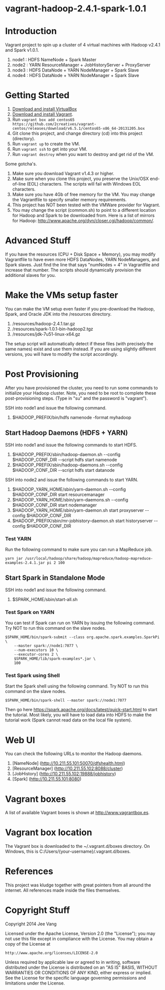 vagrant-hadoop-2.4.1-spark-1.0.1
================================

# Introduction

Vagrant project to spin up a cluster of 4 virtual machines with Hadoop v2.4.1 and Spark v1.0.1. 

1. node1 : HDFS NameNode + Spark Master
2. node2 : YARN ResourceManager + JobHistoryServer + ProxyServer
3. node3 : HDFS DataNode + YARN NodeManager + Spark Slave
4. node4 : HDFS DataNode + YARN NodeManager + Spark Slave

# Getting Started

1. [Download and install VirtualBox](https://www.virtualbox.org/wiki/Downloads)
2. [Download and install Vagrant](http://www.vagrantup.com/downloads.html).
3. Run ```vagrant box add centos65 https://github.com/2creatives/vagrant-centos/releases/download/v6.5.1/centos65-x86_64-20131205.box```
4. Git clone this project, and change directory (cd) into this project (directory).
5. Run ```vagrant up``` to create the VM.
6. Run ```vagrant ssh``` to get into your VM.
7. Run ```vagrant destroy``` when you want to destroy and get rid of the VM.

Some gotcha's.

1. Make sure you download Vagrant v1.4.3 or higher.
2. Make sure when you clone this project, you preserve the Unix/OSX end-of-line (EOL) characters. The scripts will fail with Windows EOL characters.
3. Make sure you have 4Gb of free memory for the VM. You may change the Vagrantfile to specify smaller memory requirements.
4. This project has NOT been tested with the VMWare provider for Vagrant.
5. You may change the script (common.sh) to point to a different location for Hadoop and Spark to be downloaded from. Here is a list of mirrors for Hadoop: http://www.apache.org/dyn/closer.cgi/hadoop/common/.

# Advanced Stuff

If you have the resources (CPU + Disk Space + Memory), you may modify Vagrantfile to have even more HDFS DataNodes, YARN NodeManagers, and Spark slaves. Just find the line that says "numNodes = 4" in Vagrantfile and increase that number. The scripts should dynamically provision the additional slaves for you.

# Make the VMs setup faster
You can make the VM setup even faster if you pre-download the Hadoop, Spark, and Oracle JDK into the /resources directory.

1. /resources/hadoop-2.4.1.tar.gz
2. /resources/spark-1.0.1-bin-hadoop2.tgz
3. /resources/jdk-7u51-linux-x64.gz

The setup script will automatically detect if these files (with precisely the same names) exist and use them instead. If you are using slightly different versions, you will have to modify the script accordingly.

# Post Provisioning
After you have provisioned the cluster, you need to run some commands to initialize your Hadoop cluster. Note, you need to be root to complete these post-provisioning steps. (Type in "su" and the password is "vagrant"). 

SSH into node1 and issue the following command.

1. $HADOOP_PREFIX/bin/hdfs namenode -format myhadoop

## Start Hadoop Daemons (HDFS + YARN)
SSH into node1 and issue the following commands to start HDFS.

1. $HADOOP_PREFIX/sbin/hadoop-daemon.sh --config $HADOOP_CONF_DIR --script hdfs start namenode
2. $HADOOP_PREFIX/sbin/hadoop-daemons.sh --config $HADOOP_CONF_DIR --script hdfs start datanode

SSH into node2 and issue the following commands to start YARN.

1. $HADOOP_YARN_HOME/sbin/yarn-daemon.sh --config $HADOOP_CONF_DIR start resourcemanager
2. $HADOOP_YARN_HOME/sbin/yarn-daemons.sh --config $HADOOP_CONF_DIR start nodemanager
3. $HADOOP_YARN_HOME/sbin/yarn-daemon.sh start proxyserver --config $HADOOP_CONF_DIR
4. $HADOOP_PREFIX/sbin/mr-jobhistory-daemon.sh start historyserver --config $HADOOP_CONF_DIR

### Test YARN
Run the following command to make sure you can run a MapReduce job.

```
yarn jar /usr/local/hadoop/share/hadoop/mapreduce/hadoop-mapreduce-examples-2.4.1.jar pi 2 100
```

## Start Spark in Standalone Mode
SSH into node1 and issue the following command.

1. $SPARK_HOME/sbin/start-all.sh

### Test Spark on YARN
You can test if Spark can run on YARN by issuing the following command. Try NOT to run this command on the slave nodes.
```
$SPARK_HOME/bin/spark-submit --class org.apache.spark.examples.SparkPi \
    --master spark://node1:7077 \
    --num-executors 10 \
    --executor-cores 2 \
    $SPARK_HOME/lib/spark-examples*.jar \
    100
```
	
### Test Spark using Shell
Start the Spark shell using the following command. Try NOT to run this command on the slave nodes.

```
$SPARK_HOME/bin/spark-shell --master spark://node1:7077
```

Then go here https://spark.apache.org/docs/latest/quick-start.html to start the tutorial. Most likely, you will have to load data into HDFS to make the tutorial work (Spark cannot read data on the local file system).

# Web UI
You can check the following URLs to monitor the Hadoop daemons.

1. [NameNode] (http://10.211.55.101:50070/dfshealth.html)
2. [ResourceManager] (http://10.211.55.102:8088/cluster)
3. [JobHistory] (http://10.211.55.102:19888/jobhistory)
4. [Spark] (http://10.211.55.101:8080)

# Vagrant boxes
A list of available Vagrant boxes is shown at http://www.vagrantbox.es. 

# Vagrant box location
The Vagrant box is downloaded to the ~/.vagrant.d/boxes directory. On Windows, this is C:/Users/{your-username}/.vagrant.d/boxes.

# References
This project was kludge together with great pointers from all around the internet. All references made inside the files themselves.

# Copyright Stuff
Copyright 2014 Jee Vang

Licensed under the Apache License, Version 2.0 (the "License");
you may not use this file except in compliance with the License.
You may obtain a copy of the License at

    http://www.apache.org/licenses/LICENSE-2.0

Unless required by applicable law or agreed to in writing, software
distributed under the License is distributed on an "AS IS" BASIS,
WITHOUT WARRANTIES OR CONDITIONS OF ANY KIND, either express or implied.
See the License for the specific language governing permissions and
limitations under the License.
